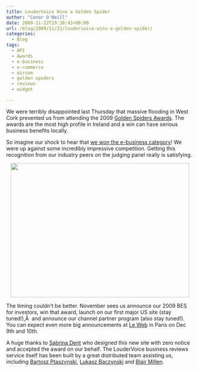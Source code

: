 ```yaml
---
title: LouderVoice Wins a Golden Spider
author: "Conor O'Neill"
date: 2009-11-22T19:38:43+00:00
url: /blog/2009/11/22/loudervoice-wins-a-golden-spider/
categories:
  - Blog
tags:
  - API
  - Awards
  - e-business
  - e-commerce
  - eircom
  - golden spiders
  - reviews
  - widget

---
```

We were terribly disappointed last Thursday that massive flooding in West Cork prevented us from attending the 2009 [Golden Spiders Awards][1]. The awards are the most high profile in Ireland and a win can have serious business benefits locally.

So imagine our shock to hear that [we won the e-business category][2]! We were up against some incredibly impressive competition. Getting this recognition from our industry peers on the judging panel really is satisfying.

<p style="text-align: center;">
  <img class="aligncenter" title="LouderVoice Golden Spiders e-business" src="http://www.loudervoice.com/wp-content/uploads/2009/11/22/loudervoice-wins-a-golden-spider/winner_5.jpg" alt="" width="480" height="360" />
</p>

The timing couldn&#8217;t be better. November sees us announce our 2009 BES for investors, win that award, launch on our first major US site (stay tuned!),Â  and announce our channel partner program (also stay tuned!). You can expect even more big announcements at [Le Web][3] in Paris on Dec 9th and 10th.

A huge thanks to [Sabrina Dent][4] who designed this new site with zero notice and accepted the award on our behalf. The LouderVoice business reviews service itself has been built by a great distributed team assisting us, including [Bartosz Ptaszynski][5], [Lukasz Baczynski][5] and [Blair Millen][6].

 [1]: http://www.goldenspiders.ie/
 [2]: http://www.goldenspiders.ie/winners_2009.php
 [3]: http://www.leweb.net/
 [4]: http://www.sabrinadent.com/
 [5]: http://www.yazzgoth.com
 [6]: http://www.doepud.co.uk